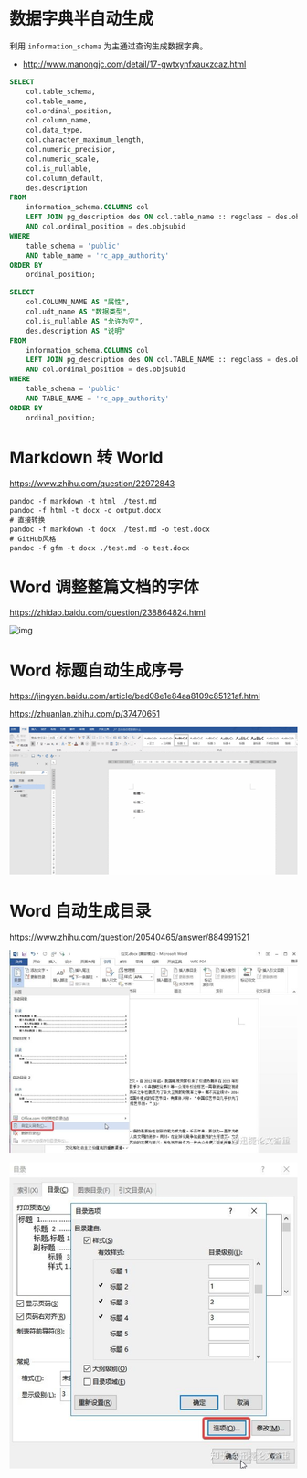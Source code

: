 # 数据字典半自动生成

利用 `information_schema` 为主通过查询生成数据字典。

- http://www.manongjc.com/detail/17-gwtxynfxauxzcaz.html

```sql
SELECT
	col.table_schema,
	col.table_name,
	col.ordinal_position,
	col.column_name,
	col.data_type,
	col.character_maximum_length,
	col.numeric_precision,
	col.numeric_scale,
	col.is_nullable,
	col.column_default,
	des.description 
FROM
	information_schema.COLUMNS col
	LEFT JOIN pg_description des ON col.table_name :: regclass = des.objoid 
	AND col.ordinal_position = des.objsubid 
WHERE
	table_schema = 'public' 
	AND table_name = 'rc_app_authority'
ORDER BY
	ordinal_position;
```



```sql
SELECT
	col.COLUMN_NAME AS "属性",
	col.udt_name AS "数据类型",
	col.is_nullable AS "允许为空",
	des.description AS "说明" 
FROM
	information_schema.COLUMNS col
	LEFT JOIN pg_description des ON col.TABLE_NAME :: regclass = des.objoid 
	AND col.ordinal_position = des.objsubid 
WHERE
	table_schema = 'public' 
	AND TABLE_NAME = 'rc_app_authority' 
ORDER BY
	ordinal_position;
```



# Markdown 转 World

https://www.zhihu.com/question/22972843

```shell
pandoc -f markdown -t html ./test.md
pandoc -f html -t docx -o output.docx
# 直接转换
pandoc -f markdown -t docx ./test.md -o test.docx
# GitHub风格
pandoc -f gfm -t docx ./test.md -o test.docx
```



# Word 调整整篇文档的字体

https://zhidao.baidu.com/question/238864824.html

![img](https://iknow-pic.cdn.bcebos.com/d058ccbf6c81800a3c95cb1bbe3533fa828b47b6?x-bce-process=image/resize,m_lfit,w_600,h_800,limit_1)

# Word 标题自动生成序号

https://jingyan.baidu.com/article/bad08e1e84aa8109c85121af.html



https://zhuanlan.zhihu.com/p/37470651

![img](自动生成相关.assets/v2-c9bb655a0b91b84b7a273b8db627a525_b.webp)

# Word 自动生成目录

https://www.zhihu.com/question/20540465/answer/884991521



![img](自动生成相关.assets/v2-dfc7ecbb20244c0797c0f34493f23995_720w.jpg)

![img](自动生成相关.assets/v2-0ae67f4237612483265aa192c82a3cb6_720w.jpg)